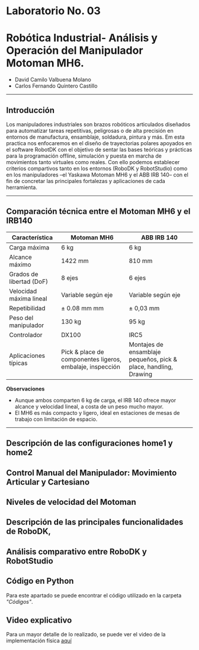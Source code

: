 # Laboratorio No. 03
# Robótica Industrial- Análisis y Operación del Manipulador Motoman MH6.

* David Camilo Valbuena Molano
* Carlos Fernando Quintero Castillo
---

## Introducción 
Los manipuladores industriales son brazos robóticos articulados diseñados para automatizar tareas repetitivas, peligrosas o de alta precisión en entornos de manufactura, ensamblaje, soldadura, pintura y más. Em esta practica nos enfocaremos en el diseño de trayectorias polares apoyados en el software RobotDK con el objetivo de sentar las bases teóricas y prácticas para la programación offline, simulación y puesta en marcha de movimientos tanto virtuales como reales. Con ello podemos establecer criterios compartivos tanto en los entornos (RoboDK y RobotStudio) como en los manipuladores ­–el Yaskawa Motoman MH6 y el ABB IRB 140– con el fin de concretar las principales fortalezas y aplicaciones de cada herramienta.

---
## Comparación técnica entre el Motoman MH6 y el IRB140


| Característica               | Motoman MH6                          | ABB IRB 140                         |
|------------------------------|--------------------------------------|-------------------------------------|
| Carga máxima                 | 6 kg                                 | 6 kg                                |
| Alcance máximo               | 1422 mm                               | 810 mm                              |
| Grados de libertad (DoF)     | 8 ejes                               | 6 ejes                              |
| Velocidad máxima lineal      | Variable según eje                           | Variable según eje                          |
| Repetibilidad                | ± 0.08 mm mm                            | ± 0,03 mm                           |
| Peso del manipulador         | 130 kg                                | 95 kg                              |
| Controlador | DX100 | IRC5 |
| Aplicaciones típicas         | Pick & place de componentes ligeros, embalaje, inspección | Montajes de ensamblaje pequeños, pick & place, handling, Drawing          |

**Observaciones**  
- Aunque ambos comparten 6 kg de carga, el IRB 140 ofrece mayor alcance y velocidad lineal, a costa de un peso mucho mayor.  
- El MH6 es más compacto y ligero, ideal en estaciones de mesas de trabajo con limitación de espacio.

---

##  Descripción de las configuraciones home1 y home2


## Control Manual del Manipulador: Movimiento Articular y Cartesiano

## Niveles de velocidad del Motoman

## Descripción de las principales funcionalidades de RoboDK,

## Análisis comparativo entre RoboDK y RobotStudio

## Código en Python

Para este apartado se puede encontrar el código utilizado en la carpeta *"Códigos"*.

## Video explicativo
Para un mayor detalle de lo realizado, se puede ver el video de la implementación física [aquí](enlace)
